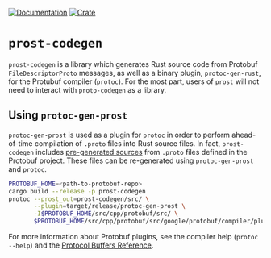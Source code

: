 [![Documentation](https://docs.rs/prost-codegen/badge.svg)](https://docs.rs/prost-codegen/)
[![Crate](https://img.shields.io/crates/v/prost-codegen.svg)](https://crates.io/crates/prost-codegen)

# `prost-codegen`

`prost-codegen` is a library which generates Rust source code from Protobuf
`FileDescriptorProto` messages, as well as a binary plugin, `protoc-gen-rust`,
for the Protubuf compiler (`protoc`). For the most part, users of `prost` will
not need to interact with `proto-codegen` as a library.

## Using `protoc-gen-prost`

`protoc-gen-prost` is used as a plugin for `protoc` in order to perform
ahead-of-time compilation of `.proto` files into Rust source files. In fact,
`prost-codegen` includes [pre-generated sources](src/google/protobuf/mod.rs)
from `.proto` files defined in the Protobuf project. These files can be
re-generated using `protoc-gen-prost` and `protoc`.

```bash
PROTOBUF_HOME=<path-to-protobuf-repo>
cargo build --release -p prost-codegen
protoc --prost_out=prost-codegen/src/ \
       --plugin=target/release/protoc-gen-prost \
       -I$PROTOBUF_HOME/src/cpp/protobuf/src/ \
       $PROTOBUF_HOME/src/cpp/protobuf/src/google/protobuf/compiler/plugin.proto
```

For more information about Protobuf plugins, see the compiler help
(`protoc --help`) and the
[Protocol Buffers Reference](https://developers.google.com/protocol-buffers/docs/reference/other).
